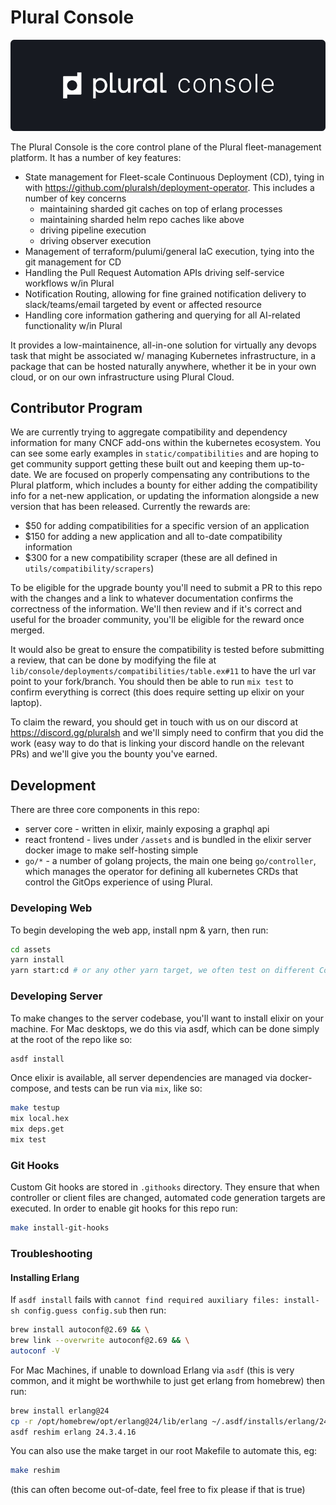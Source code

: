 # Plural Console

![Console](assets/public/PluralConsole-background.png)

The Plural Console is the core control plane of the Plural fleet-management platform.  It has a number of key features:

* State management for Fleet-scale Continuous Deployment (CD), tying in with https://github.com/pluralsh/deployment-operator.  This includes a number of key concerns
  - maintaining sharded git caches on top of erlang processes
  - maintaining sharded helm repo caches like above
  - driving pipeline execution
  - driving observer execution
* Management of terraform/pulumi/general IaC execution, tying into the git management for CD
* Handling the Pull Request Automation APIs driving self-service workflows w/in Plural
* Notification Routing, allowing for fine grained notification delivery to slack/teams/email targeted by event or affected resource
* Handling core information gathering and querying for all AI-related functionality w/in Plural

It provides a low-maintainence, all-in-one solution for virtually any devops task that might be associated w/ managing Kubernetes infrastructure, in a package that can be hosted naturally anywhere, whether it be in your own cloud, or on our own infrastructure using Plural Cloud.

## Contributor Program

We are currently trying to aggregate compatibility and dependency information for many CNCF add-ons within the kubernetes ecosystem.  You can see some early examples in `static/compatibilities` and are hoping to get community support getting these built out and keeping them up-to-date.  We are focused on properly compensating any contributions to the Plural platform, which includes a bounty for either adding the compatibility info for a net-new application, or updating the information alongside a new version that has been released.  Currently the rewards are:

* $50 for adding compatibilities for a specific version of an application
* $150 for adding a new application and all to-date compatibility information
* $300 for a new compatibility scraper (these are all defined in `utils/compatibility/scrapers`)

To be eligible for the upgrade bounty you'll need to submit a PR to this repo with the changes and a link to whatever documentation confirms the correctness of the information.  We'll then review and if it's correct and useful for the broader community, you'll be eligible for the reward once merged.

It would also be great to ensure the compatibility is tested before submitting a review, that can be done by modifying the file at `lib/console/deployments/compatibilities/table.ex#11` to have the url var point to your fork/branch.  You should then be able to run `mix test` to confirm everything is correct (this does require setting up elixir on your laptop).

To claim the reward, you should get in touch with us on our discord at https://discord.gg/pluralsh and we'll simply need to confirm that you did the work (easy way to do that is linking your discord handle on the relevant PRs) and we'll give you the bounty you've earned.

## Development

There are three core components in this repo:

* server core - written in elixir, mainly exposing a graphql api
* react frontend - lives under `/assets` and is bundled in the elixir server docker image to make self-hosting simple
* `go/*` - a number of golang projects, the main one being `go/controller`, which manages the operator for defining all kubernetes CRDs that control the GitOps experience of using Plural.

### Developing Web
To begin developing the web app, install npm & yarn, then run:

```sh
cd assets
yarn install
yarn start:cd # or any other yarn target, we often test on different Console instances
```

### Developing Server
To make changes to the server codebase, you'll want to install elixir on your machine.  For Mac desktops, we do this via asdf, which can be done simply at the root of the repo like so:

```sh
asdf install
```

Once elixir is available, all server dependencies are managed via docker-compose, and tests can be run via `mix`, like so:

```sh
make testup
mix local.hex
mix deps.get
mix test
```

### Git Hooks
Custom Git hooks are stored in `.githooks` directory. They ensure that when controller or client files are changed, automated code generation targets are executed. In order to enable git hooks for this repo run:
```sh
make install-git-hooks
```

### Troubleshooting
#### Installing Erlang 
If `asdf install` fails with `cannot find required auxiliary files: install-sh config.guess config.sub` then run:

```sh
brew install autoconf@2.69 && \
brew link --overwrite autoconf@2.69 && \
autoconf -V
```

For Mac Machines, if unable to download Erlang via `asdf` (this is very common, and it might be worthwhile to just get erlang from homebrew) then run:

```sh
brew install erlang@24
cp -r /opt/homebrew/opt/erlang@24/lib/erlang ~/.asdf/installs/erlang/24.3.4.16 # this exact version will drift a lot, as long as its erlang 24 it's good
asdf reshim erlang 24.3.4.16
```

You can also use the make target in our root Makefile to automate this, eg:

```sh
make reshim
```

(this can often become out-of-date, feel free to fix please if that is true)
